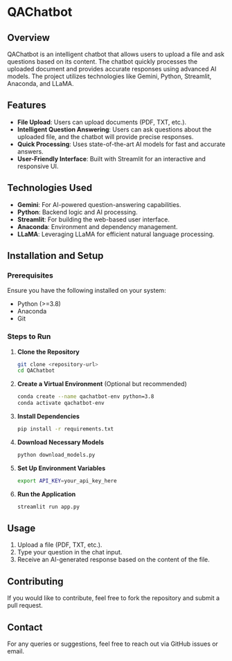# QAChatbot

## Overview

QAChatbot is an intelligent chatbot that allows users to upload a file and ask questions based on its content. The chatbot quickly processes the uploaded document and provides accurate responses using advanced AI models. The project utilizes technologies like Gemini, Python, Streamlit, Anaconda, and LLaMA.

## Features

- **File Upload**: Users can upload documents (PDF, TXT, etc.).
- **Intelligent Question Answering**: Users can ask questions about the uploaded file, and the chatbot will provide precise responses.
- **Quick Processing**: Uses state-of-the-art AI models for fast and accurate answers.
- **User-Friendly Interface**: Built with Streamlit for an interactive and responsive UI.

## Technologies Used

- **Gemini**: For AI-powered question-answering capabilities.
- **Python**: Backend logic and AI processing.
- **Streamlit**: For building the web-based user interface.
- **Anaconda**: Environment and dependency management.
- **LLaMA**: Leveraging LLaMA for efficient natural language processing.

## Installation and Setup

### Prerequisites

Ensure you have the following installed on your system:

- Python (>=3.8)
- Anaconda
- Git

### Steps to Run

1. **Clone the Repository**
   ```bash
   git clone <repository-url>
   cd QAChatbot
   ```
2. **Create a Virtual Environment** (Optional but recommended)
   ```bash
   conda create --name qachatbot-env python=3.8
   conda activate qachatbot-env
   ```
3. **Install Dependencies**
   ```bash
   pip install -r requirements.txt
   ```
4. **Download Necessary Models**
   ```bash
   python download_models.py
   ```
5. **Set Up Environment Variables**
   ```bash
   export API_KEY=your_api_key_here
   ```
6. **Run the Application**
   ```bash
   streamlit run app.py
   ```

## Usage

1. Upload a file (PDF, TXT, etc.).
2. Type your question in the chat input.
3. Receive an AI-generated response based on the content of the file.

## Contributing

If you would like to contribute, feel free to fork the repository and submit a pull request.


## Contact

For any queries or suggestions, feel free to reach out via GitHub issues or email.

